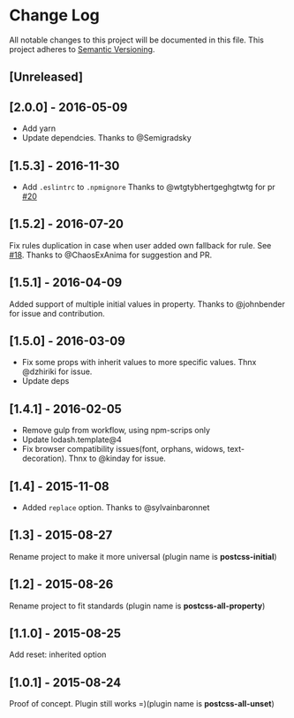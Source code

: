 # Change Log

All notable changes to this project will be documented in this file.
This project adheres to [Semantic Versioning](http://semver.org/).

## [Unreleased]

## [2.0.0] - 2016-05-09
 - Add yarn
 - Update dependcies. Thanks to @Semigradsky

## [1.5.3] - 2016-11-30
 - Add `.eslintrc` to `.npmignore` Thanks to @wtgtybhertgeghgtwtg for pr [#20](https://github.com/maximkoretskiy/postcss-initial/pull/20)

## [1.5.2] - 2016-07-20
Fix rules duplication in case when user added own fallback for rule.
See [#18](https://github.com/maximkoretskiy/postcss-initial/issues/18).
Thanks to @ChaosExAnima for suggestion and PR.

## [1.5.1] - 2016-04-09
Added support of multiple initial values in property. Thanks to @johnbender for issue and contribution.

## [1.5.0] - 2016-03-09
 - Fix some props with inherit values to more specific values. Thnx @dzhiriki  for issue.
 - Update deps

## [1.4.1] - 2016-02-05
 - Remove gulp from workflow, using npm-scrips only
 - Update lodash.template@4
 - Fix browser compatibility issues(font, orphans, widows, text-decoration). Thnx to @kinday for issue.

## [1.4] - 2015-11-08
 - Added `replace` option. Thanks to @sylvainbaronnet

## [1.3] - 2015-08-27
Rename project to make it more universal (plugin name is **postcss-initial**)

## [1.2] - 2015-08-26
Rename project to fit standards (plugin name is **postcss-all-property**)

## [1.1.0] - 2015-08-25
Add reset: inherited option

## [1.0.1] - 2015-08-24
Proof of concept. Plugin still works =)(plugin name is **postcss-all-unset**)
